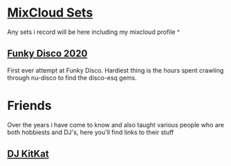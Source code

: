 # [MixCloud Sets](https://www.mixcloud.com/mattbeeme/)
Any sets i record will be here including my mixcloud profile ^

## [Funky Disco 2020](https://www.mixcloud.com/mattbeeme/funkydisco2020/)
First ever attempt at Funky Disco. Hardiest thing is the hours spent crawling through nu-disco to find the disco-esq gems.

# Friends
Over the years i have come to know and also taught various people who are both hobbiests and DJ's, here you'll find links to their stuff

## [DJ KitKat](https://www.mixcloud.com/kitkat270/)
